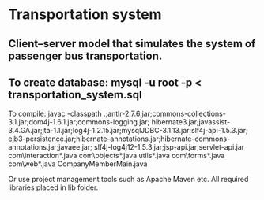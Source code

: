 # Transportation system
Client–server model that simulates the system of passenger bus transportation. 
-------------------------------------------------------------------------------------------------------------
To create database:
mysql -u root -p < transportation_system.sql
-------------------------------------------------------------------------------------------------------------
To compile:
javac -classpath .;antlr-2.7.6.jar;commons-collections-3.1.jar;dom4j-1.6.1.jar;commons-logging.jar;
hibernate3.jar;javassist-3.4.GA.jar;jta-1.1.jar;log4j-1.2.15.jar;mysqlJDBC-3.1.13.jar;slf4j-api-1.5.3.jar;
ejb3-persistence.jar;hibernate-annotations.jar;hibernate-commons-annotations.jar;javaee.jar;
slf4j-log4j12-1.5.3.jar;jsp-api.jar;servlet-api.jar com\interaction\*.java com\objects\*.java utils\*.java 
com\forms\*.java com\web\*.java CompanyMemberMain.java

Or use project management tools such as Apache Maven etc. All required libraries placed in lib folder.

